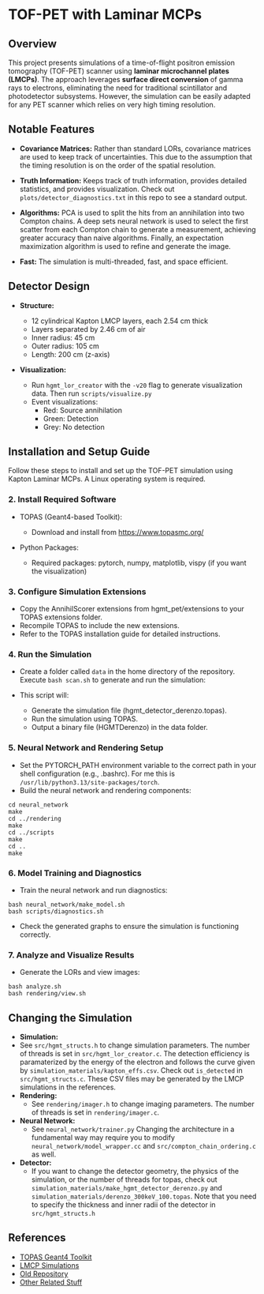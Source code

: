 # TOF-PET with Laminar MCPs


## Overview


This project presents simulations of a time-of-flight positron emission tomography (TOF-PET) scanner using **laminar microchannel plates (LMCPs)**. The approach leverages **surface direct conversion** of gamma rays to electrons, eliminating the need for traditional scintillator and photodetector subsystems. However, the simulation can be easily adapted for any PET scanner which relies on very high timing resolution.


## Notable Features


- **Covariance Matrices:**
Rather than standard LORs, covariance matrices are used to keep track of uncertainties. This due to the assumption that the timing resolution is on the order of the spatial resolution.


- **Truth Information:**
Keeps track of truth information, provides detailed statistics, and provides visualization. Check out `plots/detector_diagnostics.txt` in this repo to see a standard output.


- **Algorithms:**
PCA is used to split the hits from an annihilation into two Compton chains. A deep sets neural network is used to select the first scatter from each Compton chain to generate a measurement, achieving greater accuracy than naive algorithms. Finally, an expectation maximization algorithm is used to refine and generate the image.


- **Fast:**
The simulation is multi-threaded, fast, and space efficient.

## Detector Design


- **Structure:**
  - 12 cylindrical Kapton LMCP layers, each 2.54 cm thick
  - Layers separated by 2.46 cm of air
  - Inner radius: 45 cm
  - Outer radius: 105 cm
  - Length: 200 cm (z-axis)


- **Visualization:**
  - Run `hgmt_lor_creator` with the `-v20` flag to generate visualization data. Then run `scripts/visualize.py`
  - Event visualizations:
      - Red: Source annihilation
      - Green: Detection
      - Grey: No detection






## Installation and Setup Guide


Follow these steps to install and set up the TOF-PET simulation using Kapton Laminar MCPs. A Linux operating system is required.


### 2. Install Required Software


- TOPAS (Geant4-based Toolkit):
  - Download and install from https://www.topasmc.org/


- Python Packages:
  - Required packages: pytorch, numpy, matplotlib, vispy (if you want the visualization)








### 3. Configure Simulation Extensions


- Copy the AnnihilScorer extensions from hgmt_pet/extensions to your TOPAS extensions folder.
- Recompile TOPAS to include the new extensions.
- Refer to the TOPAS installation guide for detailed instructions.


### 4. Run the Simulation


- Create a folder called `data` in the home directory of the repository. Execute `bash scan.sh` to generate and run the simulation:


- This script will:
   - Generate the simulation file (hgmt_detector_derenzo.topas).
   - Run the simulation using TOPAS.
   - Output a binary file (HGMTDerenzo) in the data folder.


### 5. Neural Network and Rendering Setup








- Set the PYTORCH_PATH environment variable to the correct path in your shell configuration (e.g., .bashrc). For me this is `/usr/lib/python3.13/site-packages/torch`.
- Build the neural network and rendering components:


```
cd neural_network
make
cd ../rendering
make
cd ../scripts
make
cd ..
make
```


### 6. Model Training and Diagnostics


- Train the neural network and run diagnostics:


```
bash neural_network/make_model.sh
bash scripts/diagnostics.sh
```








- Check the generated graphs to ensure the simulation is functioning correctly.


### 7. Analyze and Visualize Results


- Generate the LORs and view images:


```
bash analyze.sh
bash rendering/view.sh
```


## Changing the Simulation


- **Simulation:**
- See `src/hgmt_structs.h` to change simulation parameters. The number of threads is set in `src/hgmt_lor_creator.c`. The detection efficiency is paramaterized by the energy of the electron and follows the curve given by `simulation_materials/kapton_effs.csv`. Check out `is_detected` in `src/hgmt_structs.c`. These CSV files may be generated by the LMCP simulations in the references.
- **Rendering:**
   - See `rendering/imager.h` to change imaging parameters. The number of threads is set in `rendering/imager.c`.
- **Neural Network:**
   - See `neural_network/trainer.py` Changing the architecture in a fundamental way may require you to modify `neural_network/model_wrapper.cc` and `src/compton_chain_ordering.c` as well.
- **Detector:**
   - If you want to change the detector geometry, the physics of the simulation, or the number of threads for topas, check out `simulation_materials/make_hgmt_detector_derenzo.py` and `simulation_materials/derenzo_300keV_100.topas`. Note that you need to specify the thickness and inner radii of the detector in `src/hgmt_structs.h`


## References


- [TOPAS Geant4 Toolkit](https://www.topasmc.org/)
- [LMCP Simulations](https://github.com/cameronpoe/LMCP/tree/claudiobf/newsims)
- [Old Repository](https://github.com/cameronpoe/hgmt_lor_creator/tree/hgmt_pet_upgrade)
- [Other Related Stuff](https://github.com/cameronpoe/topas_truth_d)
